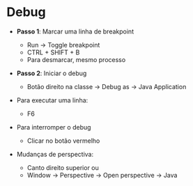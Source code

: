 # Debug
* **Passo 1**: Marcar uma linha de breakpoint
  * Run -> Toggle breakpoint
  * CTRL + SHIFT + B
  * Para desmarcar, mesmo processo
* **Passo 2**: Iniciar o debug
  * Botão direito na classe -> Debug as -> Java Application
* Para executar uma linha: 
  * F6
* Para interromper o debug
  * Clicar no botão vermelho

* Mudanças de perspectiva: 
  * Canto direito superior ou
  * Window -> Perspective -> Open perspective -> Java 
